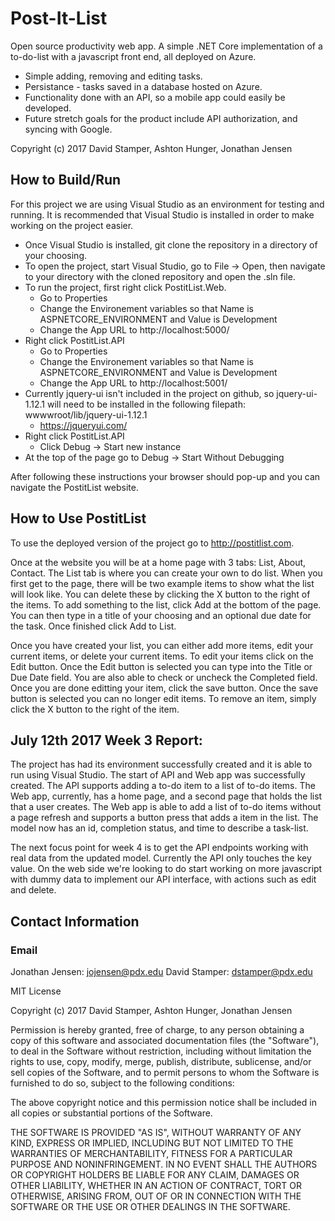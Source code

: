 # Post-It-List
Open source productivity web app. A simple .NET Core implementation of a to-do-list with a javascript front end, all deployed on Azure.
* Simple adding, removing and editing tasks.
* Persistance - tasks saved in a database hosted on Azure.
* Functionality done with an API, so a mobile app could easily be developed.
* Future stretch goals for the product include API authorization, and syncing with Google.

Copyright (c) 2017 David Stamper, Ashton Hunger, Jonathan Jensen


## How to Build/Run
For this project we are using Visual Studio as an environment for testing and running. It is recommended that Visual Studio is installed in order to make working on the project easier.

* Once Visual Studio is installed, git clone the repository in a directory of your choosing.
* To open the project, start Visual Studio, go to File -> Open, then navigate to your directory with the cloned repository and open the .sln file.
* To run the project, first right click PostitList.Web.
  * Go to Properties
  * Change the Environement variables so that Name is ASPNETCORE_ENVIRONMENT and Value is Development
  * Change the App URL to http://localhost:5000/
* Right click PostitList.API
  * Go to Properties
  * Change the Environement variables so that Name is ASPNETCORE_ENVIRONMENT and Value is Development
  * Change the App URL to http://localhost:5001/
* Currently jquery-ui isn't included in the project on github, so jquery-ui-1.12.1 will need to be installed in the following filepath:  wwwwroot/lib/jquery-ui-1.12.1
  * https://jqueryui.com/
* Right click PostitList.API
  * Click Debug -> Start new instance
* At the top of the page go to Debug -> Start Without Debugging

After following these instructions your browser should pop-up and you can navigate the PostitList website.


## How to Use PostitList

To use the deployed version of the project go to http://postitlist.com.

Once at the website you will be at a home page with 3 tabs: List, About, Contact. The List tab is where you can create your own to do list. When you first get to the page, there will be two example items to show what the list will look like. You can delete these by clicking the X button to the right of the items. To add something to the list, click Add at the bottom of the page. You can then type in a title of your choosing and an optional due date for the task. Once finished click Add to List. 

Once you have created your list, you can either add more items, edit your current items, or delete your current items. To edit your items click on the Edit button. Once the Edit button is selected you can type into the Title or Due Date field. You are also able to check or uncheck the Completed field. Once you are done editting your item, click the save button. Once the save button is selected you can no longer edit items. To remove an item, simply click the X button to the right of the item.


## July 12th 2017 Week 3 Report:

The project has had its environment successfully created and it is able to run using Visual Studio. The start of API and Web app
was successfully created. The API supports adding a to-do item to a list of to-do items. The Web app, currently, has a home page, and a
second page that holds the list that a user creates. The Web app is able to add a list of to-do items without a page refresh and 
supports a button press that adds a item in the list. The model now has an id, completion status, and time to describe a task-list. 

The next focus point for week 4 is to get the API endpoints working with real data from the updated model. Currently the API only touches the key value. On the web side we're looking to do start working on more javascript with dummy data to implement our API interface, with actions such as edit and delete.


## Contact Information

### Email
Jonathan Jensen: jojensen@pdx.edu
David Stamper: dstamper@pdx.edu


MIT License

Copyright (c) 2017 David Stamper, Ashton Hunger, Jonathan Jensen

Permission is hereby granted, free of charge, to any person obtaining a copy
of this software and associated documentation files (the "Software"), to deal
in the Software without restriction, including without limitation the rights
to use, copy, modify, merge, publish, distribute, sublicense, and/or sell
copies of the Software, and to permit persons to whom the Software is
furnished to do so, subject to the following conditions:

The above copyright notice and this permission notice shall be included in all
copies or substantial portions of the Software.

THE SOFTWARE IS PROVIDED "AS IS", WITHOUT WARRANTY OF ANY KIND, EXPRESS OR
IMPLIED, INCLUDING BUT NOT LIMITED TO THE WARRANTIES OF MERCHANTABILITY,
FITNESS FOR A PARTICULAR PURPOSE AND NONINFRINGEMENT. IN NO EVENT SHALL THE
AUTHORS OR COPYRIGHT HOLDERS BE LIABLE FOR ANY CLAIM, DAMAGES OR OTHER
LIABILITY, WHETHER IN AN ACTION OF CONTRACT, TORT OR OTHERWISE, ARISING FROM,
OUT OF OR IN CONNECTION WITH THE SOFTWARE OR THE USE OR OTHER DEALINGS IN THE
SOFTWARE.
